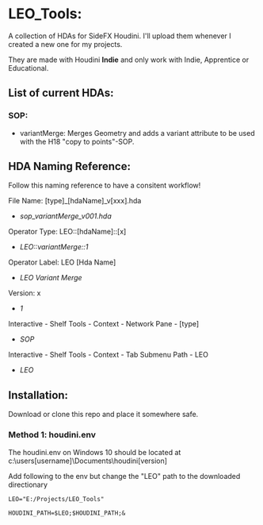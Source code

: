 # LEO_Tools:
A collection of HDAs for SideFX Houdini.
I'll upload them whenever I created a new one for my projects.

They are made with Houdini **Indie** and only work with Indie, Apprentice or Educational.

## List of current HDAs:
### SOP:
* variantMerge: Merges Geometry and adds a variant attribute to be used with the H18 "copy to points"-SOP.


## HDA Naming Reference:
Follow this naming reference to have a consitent workflow!


File Name: [type]_[hdaName]_v[xxx].hda

  * *sop_variantMerge_v001.hda*

Operator Type: LEO::[hdaName]::[x]

  * *LEO::variantMerge::1*

Operator Label: LEO [Hda Name]

  * *LEO Variant Merge*

Version: x

  * *1*

Interactive - Shelf Tools - Context - Network Pane - [type]

  * *SOP*

Interactive - Shelf Tools - Context - Tab Submenu Path - LEO

  * *LEO*

## Installation:
Download or clone this repo and place it somewhere safe.

### Method 1: houdini.env
The houdini.env on Windows 10 should be located at c:\users\[username]\Documents\houdini[version]

Add following to the env but change the "LEO" path to the downloaded directionary

```
LEO="E:/Projects/LEO_Tools"

HOUDINI_PATH=$LEO;$HOUDINI_PATH;&
```


